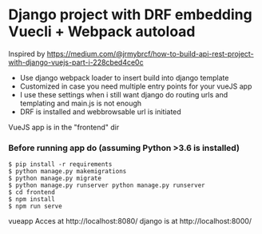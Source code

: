 # Django project with DRF embedding Vuecli + Webpack autoload
Inspired by  https://medium.com/@jrmybrcf/how-to-build-api-rest-project-with-django-vuejs-part-i-228cbed4ce0c

- Use django webpack loader to insert build into django template
- Customized in case you need multiple entry points for your vueJS app
- I use these settings when i still want django do routing urls and templating and main.js is not enough
- DRF is installed and webbrowsable url is initiated


VueJS app is in the "frontend" dir

### Before running app do (assuming Python >3.6 is installed)

```
$ pip install -r requirements
$ python manage.py makemigrations 
$ python manage.py migrate 
$ python manage.py runserver python manage.py runserver 
$ cd frontend
$ npm install
$ npm run serve
```

vueapp Acces at http://localhost:8080/
django is at http://localhost:8000/


